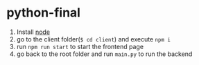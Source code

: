 # python-final

1. Install [node](https://nodejs.org/en/)
2. go to the client folder(`$ cd client`) and execute `npm i`
3. run `npm run start` to start the frontend page
4. go back to the root folder and run `main.py` to run the backend
